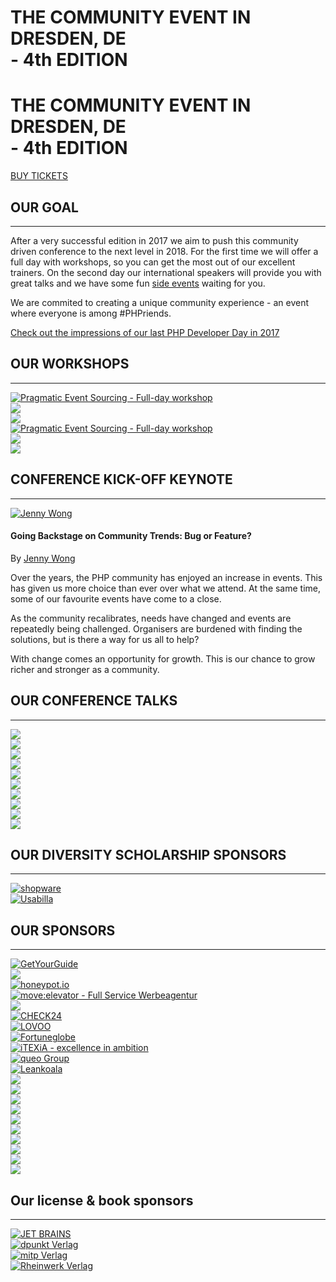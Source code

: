 <div id="venue-cover" class="hidden-xs hidden-sm hidden-md">
    <div class="teaser">
        <h1>
            THE COMMUNITY EVENT IN DRESDEN, DE<br>
            - 4th EDITION
        </h1>
    </div>
</div>

<h1 class="hidden-lg">
    THE COMMUNITY EVENT IN DRESDEN, DE<br class="hidden-xs">
    - 4th EDITION
</h1>

<div class="row blockspace">
    <div class="col-xs-12">
        <a href="@baseUrl@/tickets/" title="Buy tickets!" class="btn btn-success btn-block btn-lg">
            <i class="fa fa-ticket"></i> BUY TICKETS
        </a>
    </div>
</div>

## OUR GOAL

---

After a very successful edition in 2017 we aim to push this community driven conference to the next level in 2018.
For the first time we will offer a full day with workshops, so you can get the most out of our excellent trainers.
On the second day our international speakers will provide you with great talks and we have some fun 
[side events](@baseUrl@/side-events.html) waiting for you.

We are commited to creating a unique community experience - an event where everyone is among #<span class="text-danger">PHP</span>riends.

[<i class="fa fa-clock-o"></i> Check out the impressions of our last PHP Developer Day in 2017](https://2017.phpdd.org/en/)

<a name="workshops"></a>
## OUR WORKSHOPS

---

<div class="row">
    <div class="col-xs-12 col-sm-12 col-md-6 col-lg-6">
        <a href="@baseUrl@/workshops.html#pragmatic-tdd" title="Prgamatic TDD">
            <img src="@baseUrl@/assets/images/workshops/fullday-pragmatic-tdd.png" class="img-responsive img-tutorial" alt="Pragmatic Event Sourcing - Full-day workshop">
        </a>
    </div>
    <div class="col-xs-12 col-sm-12 col-md-6 col-lg-6">
        <a href="@baseUrl@/workshops.html#hack-this-workshop" title="Hack this workshop">
            <img src="@baseUrl@/assets/images/workshops/halfday-hack-this-workshop.png" class="img-responsive img-tutorial">
        </a>
        <br>
        <a href="@baseUrl@/workshops.html#pentesting-dos-and-donts" title="Pentesting do's and dont's">
            <img src="@baseUrl@/assets/images/workshops/halfday-pentesting-dos-and-donts.png" class="img-responsive img-tutorial">
        </a>
    </div>
</div>
<div class="row">
    <div class="col-xs-12 col-sm-12 col-md-6 col-lg-6">
        <a href="@baseUrl@/workshops.html#pragmatic-event-sourcing" title="Prgamatic Event Sourcing">
            <img src="@baseUrl@/assets/images/workshops/fullday-pragmatic-event-sourcing.png" class="img-responsive img-tutorial" alt="Pragmatic Event Sourcing - Full-day workshop">
        </a>
    </div>
    <div class="col-xs-12 col-sm-12 col-md-6 col-lg-6">
        <a href="@baseUrl@/workshops.html#event-storming-for-fun-and-profit" title="Event Storming for fun and profit!">
            <img src="@baseUrl@/assets/images/workshops/halfday-event-storming-for-fun-and-profit.png" class="img-responsive img-tutorial">
        </a>
        <br>
        <a href="@baseUrl@/workshops.html#your-app-lives-on-a-network" title="Your app lives on a network - networking for PHP devs">
            <img src="@baseUrl@/assets/images/workshops/halfday-your-app-lives-on-a-network.png" class="img-responsive img-tutorial">
        </a>
    </div>
</div>

<a name="keynote"></a>
## CONFERENCE KICK-OFF KEYNOTE

---

<div class="row">
    <div class="col-xs-12 col-sm-12 col-md-3 col-md-4">
        <a href="@baseUrl@/speakers.html#jenny-wong" title="Jenny Wong on Twitter">
            <img src="@baseUrl@/assets/images/speakers/jenny-wong_400x400.jpg" alt="Jenny Wong" class="img-responsive img-rounded blockspace">
        </a>
    </div>
    <div class="col-xs-12 col-sm-12 col-md-9 col-md-8">
        <h4>Going Backstage on Community Trends: Bug or Feature?</h4>
        <p>
            By <a href="@baseUrl@/speakers.html#jenny-wong" title="Profile of Jenny Wong">Jenny Wong</a>
        </p>
        <p>
            Over the years, the PHP community has enjoyed an increase in events. This has given us more choice than ever over what we attend. At the same time, some of our favourite events have come to a close. 
        </p><p>    
            As the community recalibrates, needs have changed and events are repeatedly being challenged. Organisers are burdened with finding the solutions, but is there a way for us all to help? 
        </p><p>    
            With change comes an opportunity for growth. This is our chance to grow richer and stronger as a community.
        </p>
    </div>
</div>

<a name="sessions"></a>
## OUR CONFERENCE TALKS

---

<div class="row">
    <div class="col-xs-12 col-sm-12 col-md-6 col-lg-6">
        <a href="@baseUrl@/talks.html#does-the-spl-still-have-any-relevance-in-the-brave-new-world-of-php7">
            <img src="@baseUrl@/assets/images/talks/mark-baker-spl-in-php7.png" class="img-responsive img-tutorial">
        </a>
    </div>
    <div class="col-xs-12 col-sm-12 col-md-6 col-lg-6">
        <a href="@baseUrl@/talks.html#getting-started-with-kubernetes">
            <img src="@baseUrl@/assets/images/talks/bastian-hofmann-kubernetes.png" class="img-responsive img-tutorial">
        </a>
    </div>
    <div class="col-xs-12 col-sm-12 col-md-6 col-lg-6">
        <a href="@baseUrl@/talks.html#zero-downtime-database-migrations-and-deployments">
            <img src="@baseUrl@/assets/images/talks/ondrej-mirtes-database-migrations.png" class="img-responsive img-tutorial">
        </a>
    </div>
    <div class="col-xs-12 col-sm-12 col-md-6 col-lg-6">
        <a href="@baseUrl@/talks.html#climbing-the-abstract-syntax-tree">
            <img src="@baseUrl@/assets/images/talks/james-titcumb-ast.png" class="img-responsive img-tutorial">
        </a>
    </div>
    <div class="col-xs-12 col-sm-12 col-md-6 col-lg-6">
        <a href="@baseUrl@/talks.html#large-scale-website-performance-optimisation-tricks">
            <img src="@baseUrl@/assets/images/talks/georgiana-gligor-website-performance.png" class="img-responsive img-tutorial">
        </a>
    </div>
    <div class="col-xs-12 col-sm-12 col-md-6 col-lg-6">
        <a href="@baseUrl@/talks.html#application-metrics-with-prometheus">
            <img src="@baseUrl@/assets/images/talks/rafael-dohms-prometheus.png" class="img-responsive img-tutorial">
        </a>
    </div>
    <div class="col-xs-12 col-sm-12 col-md-6 col-lg-6">
        <a href="@baseUrl@/talks.html#mutation-testing-better-code-by-making-bugs">
            <img src="@baseUrl@/assets/images/talks/theo-fidry-mutation-testing.png" class="img-responsive img-tutorial">
        </a>
    </div>
    <div class="col-xs-12 col-sm-12 col-md-6 col-lg-6">
        <a href="@baseUrl@/talks.html#profiling-php-applications">
            <img src="@baseUrl@/assets/images/talks/ike-devolder-profiling-php.png" class="img-responsive img-tutorial">
        </a>
    </div>
    <div class="col-xs-12 col-sm-12 col-md-6 col-lg-6">
        <a href="@baseUrl@/talks.html#asynchronous-request-processing">
            <img src="@baseUrl@/assets/images/talks/jan-gregor-emge-triebel-async-request-processing.png" class="img-responsive img-tutorial">
        </a>
    </div>
    <div class="col-xs-12 col-sm-12 col-md-6 col-lg-6">
        <a href="@baseUrl@/talks.html#how-to-handle-shit">
            <img src="@baseUrl@/assets/images/talks/andreas-heigl-how-to-handle-shit.png" class="img-responsive img-tutorial">
        </a>
    </div>
</div>

<a name="scholarship-sponsors"></a>
## OUR DIVERSITY SCHOLARSHIP SPONSORS

---

<div class="row">
    <div class="col-xs-12 col-sm-6 col-md-3 col-lg-3">
        <a href="https://en.shopware.com" target="_blank" title="shopware - The trendsetting eCommerce platform to power your online business">
            <img src="@baseUrl@/assets/images/sponsors/shopware.png" alt="shopware" class="img-responsive img-sponsor">
        </a>
    </div>
    <div class="col-xs-12 col-sm-6 col-md-3 col-lg-3">
        <a href="https://usabilla.com" target="_blank" title="Usabilla - The Standard in User Feedback">
            <img src="@baseUrl@/assets/images/sponsors/usabilla.png" alt="Usabilla" class="img-responsive img-sponsor">
        </a>
    </div>
    <div class="col-xs-12 col-sm-6 col-md-3 col-lg-3"></div>
    <div class="col-xs-12 col-sm-6 col-md-3 col-lg-3"></div>
</div>

<a name="sponsors"></a>
## OUR SPONSORS

---

<div class="row">
    <div class="col-xs-12 col-sm-12 col-md-6 col-lg-6">
        <a href="https://www.getyourguide.de/" target="_blank" title="Book Things To Do, Attractions And Tours | GetYourGuide">
            <img src="@baseUrl@/assets/images/sponsors/get-your-guide.png" alt="GetYourGuide" class="img-responsive img-sponsor">
        </a>
    </div>
    <div class="col-xs-12 col-sm-12 col-md-6 col-lg-6">
        <a href="@baseUrl@/become-sponsor.html#platin" title="Become a PLATIN sponsor">
            <img src="https://placehold.it/439x270/f3f3f3/000000/?text=PLATIN" class="img-responsive img-sponsor">
        </a>
    </div>
</div>
<div class="row">
    <div class="col-xs-12 col-sm-12 col-md-4 col-lg-4">
        <a href="https://www.honeypot.io" title="Honeypot - The Developer-Focused Job Platform" target="_blank">
            <img src="@baseUrl@/assets/images/sponsors/honeypot.png" alt="honeypot.io" class="img-responsive img-sponsor">
        </a>
    </div>
    <div class="col-xs-12 col-sm-12 col-md-4 col-lg-4">
        <a href="https://www.move-elevator.de" target="_blank" title="move:elevator - Full Service Werbeagentur">
            <img src="@baseUrl@/assets/images/sponsors/move_elevator_263x244.png" class="img-responsive img-sponsor" alt="move:elevator - Full Service Werbeagentur">
        </a>
    </div>
    <div class="col-xs-12 col-sm-12 col-md-4 col-lg-4">
        <a href="@baseUrl@/become-sponsor.html#gold" title="Become a GOLD sponsor">
            <img src="https://placehold.it/292x265/f3f3f3/000000/?text=GOLD" class="img-responsive img-sponsor">
        </a>
    </div>
</div>
<div class="row">
    <div class="col-xs-12 col-sm-6 col-md-3 col-lg-3">
        <a href="https://www.check24.de" target="_blank" title="CHECK24 - Versicherungen, Kredit, Strom, DSL & Reisen im Vergleich">
            <img src="@baseUrl@/assets/images/sponsors/check24_220x192.png" alt="CHECK24" class="img-responsive img-sponsor">
        </a>
    </div>
    <div class="col-xs-12 col-sm-6 col-md-3 col-lg-3">
        <a href="https://en.lovoo.com" target="_blank" title="LOVOO - Online dating app for flirting, chatting and getting to know new people">
            <img src="@baseUrl@/assets/images/sponsors/lovoo_220x192.png" alt="LOVOO" class="img-responsive img-sponsor">
        </a>
    </div>
    <div class="col-xs-12 col-sm-6 col-md-3 col-lg-3">
        <a href="https://www.fortuneglobe.com" target="_blank" title="Fortuneglobe | Full Service Agentur für Online Shops">
            <img src="@baseUrl@/assets/images/sponsors/fortuneglobe_220x192.png" alt="Fortuneglobe" class="img-responsive img-sponsor">
        </a>
    </div>
    <div class="col-xs-12 col-sm-6 col-md-3 col-lg-3">
        <a href="https://itexia.com" target="_blank" title="iTEXiA - excellence in ambition">
            <img src="@baseUrl@/assets/images/sponsors/itexia_220x192.png" alt="iTEXiA - excellence in ambition" class="img-responsive img-sponsor">
        </a>
    </div>
</div>
<div class="row">
    <div class="col-xs-6 col-sm-4 col-md-2 col-lg-2">
        <a href="https://www.queo.de" title="queo Group" target="_blank">
            <img src="@baseUrl@/assets/images/sponsors/queo_220x192.png" alt="queo Group" class="img-responsive img-sponsor">
        </a>
    </div>
    <div class="col-xs-6 col-sm-4 col-md-2 col-lg-2">
        <a href="https://www.leankoala.com" title="Leankoala - Rethink Web Testing" target="_blank">
            <img src="@baseUrl@/assets/images/sponsors/leankoala_220x192.png" alt="Leankoala" class="img-responsive img-sponsor">
        </a>
    </div>
    <div class="col-xs-6 col-sm-4 col-md-2 col-lg-2">
        <a href="@baseUrl@/become-sponsor.html#bronze" title="Become a BRONZE sponsor">
            <img src="https://placehold.it/220x192/f3f3f3/000000/?text=BRONZE" class="img-responsive img-sponsor">
        </a>
    </div>
    <div class="col-xs-6 col-sm-4 col-md-2 col-lg-2">
        <a href="@baseUrl@/become-sponsor.html#bronze" title="Become a BRONZE sponsor">
            <img src="https://placehold.it/220x192/f3f3f3/000000/?text=BRONZE" class="img-responsive img-sponsor">
        </a>
    </div>
    <div class="col-xs-6 col-sm-4 col-md-2 col-lg-2">
        <a href="@baseUrl@/become-sponsor.html#bronze" title="Become a BRONZE sponsor">
            <img src="https://placehold.it/220x192/f3f3f3/000000/?text=BRONZE" class="img-responsive img-sponsor">
        </a>
    </div>
    <div class="col-xs-6 col-sm-4 col-md-2 col-lg-2">
        <a href="@baseUrl@/become-sponsor.html#bronze" title="Become a BRONZE sponsor">
            <img src="https://placehold.it/220x192/f3f3f3/000000/?text=BRONZE" class="img-responsive img-sponsor">
        </a>
    </div>
    <div class="col-xs-6 col-sm-4 col-md-2 col-lg-2">
        <a href="@baseUrl@/become-sponsor.html#bronze" title="Become a BRONZE sponsor">
            <img src="https://placehold.it/220x192/f3f3f3/000000/?text=BRONZE" class="img-responsive img-sponsor">
        </a>
    </div>
    <div class="col-xs-6 col-sm-4 col-md-2 col-lg-2">
        <a href="@baseUrl@/become-sponsor.html#bronze" title="Become a BRONZE sponsor">
            <img src="https://placehold.it/220x192/f3f3f3/000000/?text=BRONZE" class="img-responsive img-sponsor">
        </a>
    </div>
    <div class="col-xs-6 col-sm-4 col-md-2 col-lg-2">
        <a href="@baseUrl@/become-sponsor.html#bronze" title="Become a BRONZE sponsor">
            <img src="https://placehold.it/220x192/f3f3f3/000000/?text=BRONZE" class="img-responsive img-sponsor">
        </a>
    </div>
    <div class="col-xs-6 col-sm-4 col-md-2 col-lg-2">
        <a href="@baseUrl@/become-sponsor.html#bronze" title="Become a BRONZE sponsor">
            <img src="https://placehold.it/220x192/f3f3f3/000000/?text=BRONZE" class="img-responsive img-sponsor">
        </a>
    </div>
    <div class="col-xs-6 col-sm-4 col-md-2 col-lg-2">
        <a href="@baseUrl@/become-sponsor.html#bronze" title="Become a BRONZE sponsor">
            <img src="https://placehold.it/220x192/f3f3f3/000000/?text=BRONZE" class="img-responsive img-sponsor">
        </a>
    </div>
    <div class="col-xs-6 col-sm-4 col-md-2 col-lg-2">
        <a href="@baseUrl@/become-sponsor.html#bronze" title="Become a BRONZE sponsor">
            <img src="https://placehold.it/220x192/f3f3f3/000000/?text=BRONZE" class="img-responsive img-sponsor">
        </a>
    </div>
</div>

<a name="book-sponsors"></a>
## Our license & book sponsors

---

<div class="row">
    <div class="col-xs-6 col-sm-6 col-md-3 col-lg-3 text-center">
        <a href="https://www.jetbrains.com" target="_blank" title="JET BRAINS">
            <img src="@baseUrl@/assets/images/sponsors/jetbrains.png" alt="JET BRAINS" class="img-responsive img-sponsor">
        </a>
    </div>
    <div class="col-xs-6 col-sm-6 col-md-3 col-lg-3 text-center">
        <a href="https://www.dpunkt.de" target="_blank" title="dpunkt Verlag">
            <img src="@baseUrl@/assets/images/sponsors/dpunkt_verlag.png" alt="dpunkt Verlag" class="img-responsive img-sponsor">
        </a>
    </div>
    <div class="col-xs-6 col-sm-6 col-md-3 col-lg-3 text-center">
        <a href="https://mitp.de" target="_blank" title="mitp Verlag">
            <img src="@baseUrl@/assets/images/sponsors/mitp-verlag.png" alt="mitp Verlag" class="img-responsive img-sponsor">
        </a>
    </div>
    <div class="col-xs-6 col-sm-6 col-md-3 col-lg-3 text-center">
        <a href="https://www.rheinwerk-verlag.de" target="_blank" title="Rheinwerk Verlag">
            <img src="@baseUrl@/assets/images/sponsors/rheinwerk-verlag.png" alt="Rheinwerk Verlag" class="img-responsive img-sponsor">
        </a>
    </div>
</div>